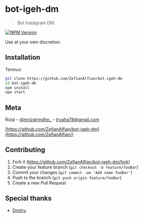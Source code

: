 # bot-igeh-dm

> Bot Instagram DM.

[![NPM Version][npm-image]][npm-url]

Use at your own discretion.

<!-- ![](header.png) -->

## Installation

Termux:

```sh
git clone https://github.com/ZefianAlfian/bot-igeh-dm
cd bot-igeh-dm
npm install
npm start
```

## Meta

Rizqi – [@mrizqirmdhn_](https://instagram.com/mrizqirmdhn_) – tryaha78@gmail.com

[https://github.com/ZefianAlfian/bot-igeh-dm](https://github.com/ZefianAlfian/)

## Contributing

1. Fork it (<https://github.com/ZefianAlfian/bot-igeh-dm/fork>)
2. Create your feature branch (`git checkout -b feature/fooBar`)
3. Commit your changes (`git commit -am 'Add some fooBar'`)
4. Push to the branch (`git push origin feature/fooBar`)
5. Create a new Pull Request

## Special thanks

- [Dmitry](https://github.com/dilame/instagram-private-api).

<!-- Markdown link & img dfn's -->

[npm-image]: https://img.shields.io/npm/v/datadog-metrics.svg?style=flat-square
[npm-url]: https://www.npmjs.com/package/instagram-private-api
